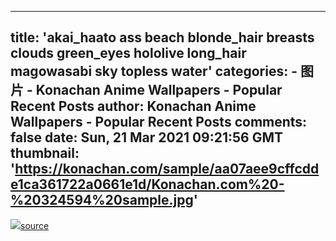 
---
title: 'akai_haato ass beach blonde_hair breasts clouds green_eyes hololive long_hair magowasabi sky topless water'
categories: 
    - 图片
    - Konachan Anime Wallpapers - Popular Recent Posts
author: Konachan Anime Wallpapers - Popular Recent Posts
comments: false
date: Sun, 21 Mar 2021 09:21:56 GMT
thumbnail: 'https://konachan.com/sample/aa07aee9cffcdde1ca361722a0661e1d/Konachan.com%20-%20324594%20sample.jpg'
---

<div>   
<img src="https://konachan.com/sample/aa07aee9cffcdde1ca361722a0661e1d/Konachan.com%20-%20324594%20sample.jpg" referrerpolicy="no-referrer"><a href="https://www.pixiv.net/en/artworks/88601024">source</a>  
</div>
            